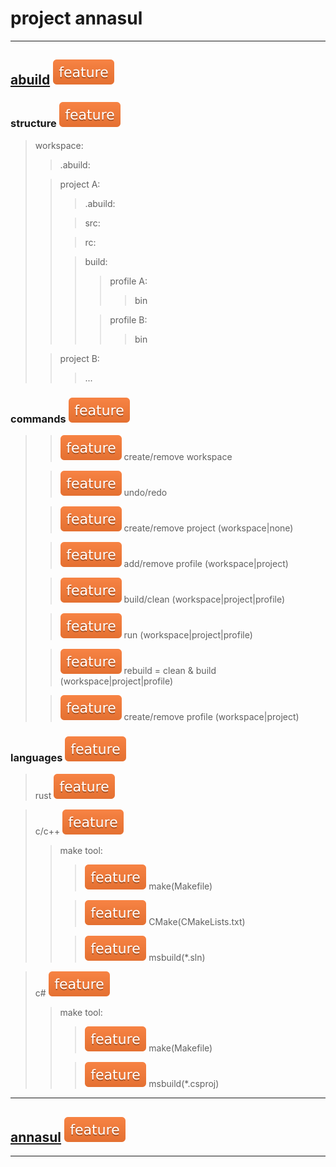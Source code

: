 # project annasul

---

## [abuild](./abuild) ![feature]

### structure ![feature]

> workspace:
> > .abuild:
>
> > project A:
> > > .abuild:
> >
> > > src:
> >
> > > rc:
> >
> > > build:
> > > > profile A:
> > > > > bin
> > >
> > > > profile B:
> > > > > bin
>
> > project B:
> > > ...

### commands ![feature]

> > ![feature] create/remove workspace
>
> > ![feature] undo/redo
>
> > ![feature] create/remove project (workspace|none)
>
> > ![feature] add/remove profile (workspace|project)
>
> > ![feature] build/clean (workspace|project|profile)
>
> > ![feature] run (workspace|project|profile)
>
> > ![feature] rebuild = clean & build (workspace|project|profile)
>
> > ![feature] create/remove profile (workspace|project)

### languages ![feature]

> rust ![feature]

> c/c++ ![feature]
> > make tool:
> > > ![feature] make(Makefile)
> >
> > > ![feature] CMake(CMakeLists.txt)
> >
> > > ![feature] msbuild(*.sln)

> c# ![feature]
> > make tool:
> > > ![feature] make(Makefile)
> >
> > > ![feature] msbuild(*.csproj)

---

## [annasul](./annasul) ![feature]

---

[bug]: ./badges/bug.svg

[feature]: ./badges/feature.svg
